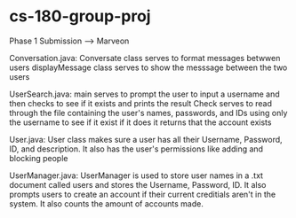 # cs-180-group-proj
Phase 1 Submission --> Marveon 

Conversation.java:
Conversate class serves to format messages betwwen users
displayMessage class serves to show the messsage between the two users

UserSearch.java:
main serves to prompt the user to input a username and then checks to see if it exists and prints the result
Check serves to read through the file containing the user's names, passwords, and IDs using only the username to see if it exist if it does it returns that the account exists

User.java:
User class makes sure a user has all their Username, Password, ID, and description. It also has the user's permissions like adding and blocking people

UserManager.java:
UserManager is used to store user names in a .txt document called users and stores the Username, Password, ID. It also prompts users to create an account if their current creditials aren't in the system. It also counts the amount of accounts made.

